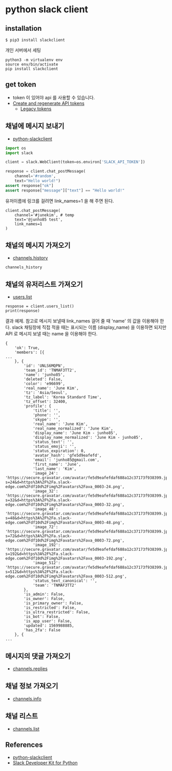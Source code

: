 # python slack client


## installation
```
$ pip3 install slackclient
```

개인 서버에서 세팅
```
python3 -m virtualenv env
source env/bin/activate
pip install slackclient
```

## get token
* token 이 있어야 api 를 사용할 수 있습니다.
* [Create and regenerate API tokens](https://the-gardeners-season4.slack.com/help/articles/215770388)
  * [Legacy tokens](https://api.slack.com/custom-integrations/legacy-tokens)

## 채널에 메시지 보내기
* [python-slackclient](https://github.com/slackapi/python-slackclient)

```python
import os
import slack

client = slack.WebClient(token=os.environ['SLACK_API_TOKEN'])

response = client.chat_postMessage(
    channel='#random',
    text="Hello world!")
assert response["ok"]
assert response["message"]["text"] == "Hello world!"
```

유저이름에 링크를 걸려면 link_names=1 을 해 주면 된다.
```
client.chat_postMessage(
    channel='#junekim', # temp
    text='@junho85 test',
    link_names=1
)
```

## 채널의 메시지 가져오기
* [channels.history](https://api.slack.com/methods/channels.history)

```
channels_history
```

## 채널의 유저리스트 가져오기
* [users.list](https://api.slack.com/methods/users.list)
```
response = client.users_list()
print(response)
```

결과 예제. 참고로 메시지 보낼때 link_names 걸어 줄 때 'name' 의 값을 이용해야 한다. slack 채팅창에 직접 적을 때는 표시되는 이름 (display_name) 을 이용하면 되지만 API 로 메시지 보낼 때는 name 을 이용해야 한다.
```
{
	'ok': True,
	'members': [{
...
	}, {
		'id': 'UNLS6MQPN',
		'team_id': 'TNMAF3TT2',
		'name': 'junho85',
		'deleted': False,
		'color': 'e96699',
		'real_name': 'June Kim',
		'tz': 'Asia/Seoul',
		'tz_label': 'Korea Standard Time',
		'tz_offset': 32400,
		'profile': {
			'title': '',
			'phone': '',
			'skype': '',
			'real_name': 'June Kim',
			'real_name_normalized': 'June Kim',
			'display_name': 'June Kim - junho85',
			'display_name_normalized': 'June Kim - junho85',
			'status_text': '',
			'status_emoji': '',
			'status_expiration': 0,
			'avatar_hash': 'gfe5d9eafefd',
			'email': 'junho85@gmail.com',
			'first_name': 'June',
			'last_name': 'Kim',
			'image_24': 'https://secure.gravatar.com/avatar/fe5d9eafefdaf688a12c37173f938399.jpg?s=24&d=https%3A%2F%2Fa.slack-edge.com%2Fdf10d%2Fimg%2Favatars%2Fava_0003-24.png',
			'image_32': 'https://secure.gravatar.com/avatar/fe5d9eafefdaf688a12c37173f938399.jpg?s=32&d=https%3A%2F%2Fa.slack-edge.com%2Fdf10d%2Fimg%2Favatars%2Fava_0003-32.png',
			'image_48': 'https://secure.gravatar.com/avatar/fe5d9eafefdaf688a12c37173f938399.jpg?s=48&d=https%3A%2F%2Fa.slack-edge.com%2Fdf10d%2Fimg%2Favatars%2Fava_0003-48.png',
			'image_72': 'https://secure.gravatar.com/avatar/fe5d9eafefdaf688a12c37173f938399.jpg?s=72&d=https%3A%2F%2Fa.slack-edge.com%2Fdf10d%2Fimg%2Favatars%2Fava_0003-72.png',
			'image_192': 'https://secure.gravatar.com/avatar/fe5d9eafefdaf688a12c37173f938399.jpg?s=192&d=https%3A%2F%2Fa.slack-edge.com%2Fdf10d%2Fimg%2Favatars%2Fava_0003-192.png',
			'image_512': 'https://secure.gravatar.com/avatar/fe5d9eafefdaf688a12c37173f938399.jpg?s=512&d=https%3A%2F%2Fa.slack-edge.com%2Fdf10d%2Fimg%2Favatars%2Fava_0003-512.png',
			'status_text_canonical': '',
			'team': 'TNMAF3TT2'
		},
		'is_admin': False,
		'is_owner': False,
		'is_primary_owner': False,
		'is_restricted': False,
		'is_ultra_restricted': False,
		'is_bot': False,
		'is_app_user': False,
		'updated': 1569988885,
		'has_2fa': False
	}, {
...
```


## 메시지의 댓글 가져오기
* [channels.replies](https://api.slack.com/methods/channels.replies)

## 채널 정보 가져오기
* [channels.info](https://api.slack.com/methods/channels.info)

## 채널 리스트
* [channels.list](https://api.slack.com/methods/channels.list)

## References
* [python-slackclient](https://github.com/slackapi/python-slackclient)
* [Slack Developer Kit for Python](https://slack.dev/python-slackclient/)